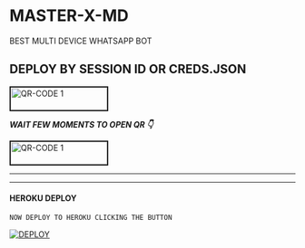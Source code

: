 # MASTER-X-MD
BEST MULTI DEVICE WHATSAPP BOT 


## DEPLOY BY SESSION ID OR CREDS.JSON

<a href="https://pairing1-9450d1f488c5.herokuapp.com/"><img src="https://i.ibb.co/FWSfNmb/scan-qr-zusyco-btn.png" alt="QR-CODE 1" border="2" width="170" height="40" ></a>


***WAIT FEW MOMENTS TO OPEN QR 👇***

<a href="https://paircode2-2034df265851.herokuapp.com/"><img src="https://i.ibb.co/FWSfNmb/scan-qr-zusyco-btn.png" alt="QR-CODE 1" border="2" width="170" height="40" ></a>


<hr>

<hr>

#### HEROKU DEPLOY

    NOW DEPLOY TO HEROKU CLICKING THE BUTTON 
<a href='https://heroku.com/deploy?template=https://github.com/DARK-HACKER-0/MASTER-X-MD' target="_blank"><img alt='DEPLOY' src='https://img.shields.io/badge/-DEPLOY-black?style=for-the-badge&logo=heroku'/></a>
